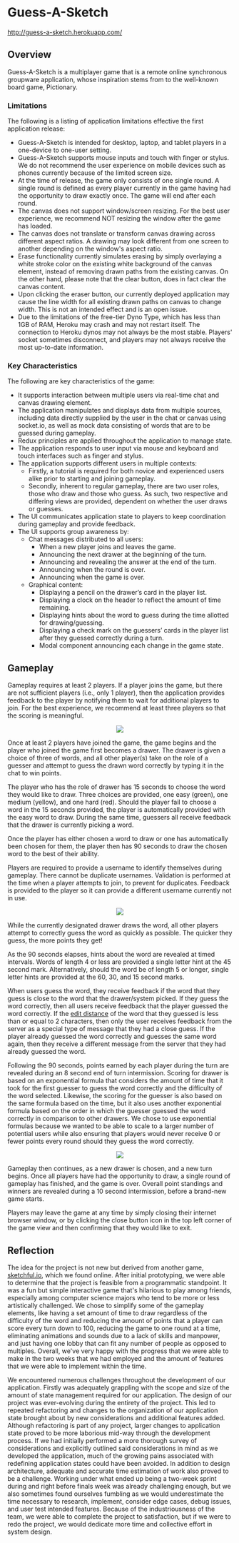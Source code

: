 # Guess-A-Sketch

http://guess-a-sketch.herokuapp.com/

## Overview

Guess-A-Sketch is a multiplayer game that is a remote online synchronous groupware application, whose inspiration stems from to the well-known board game, Pictionary.

### Limitations

The following is a listing of application limitations effective the first application release:

- Guess-A-Sketch is intended for desktop, laptop, and tablet players in a one-device to one-user setting.
- Guess-A-Sketch supports mouse inputs and touch with finger or stylus. We do not recommend the user experience on mobile devices such as phones currently because of the limited screen size.
- At the time of release, the game only consists of one single round. A single round is defined as every player currently in the game having had the opportunity to draw exactly once. The game will end after each round.
- The canvas does not support window/screen resizing. For the best user experience, we recommend NOT resizing the window after the game has loaded.
- The canvas does not translate or transform canvas drawing across different aspect ratios. A drawing may look different from one screen to another depending on the window's aspect ratio.
- Erase functionality currently simulates erasing by simply overlaying a white stroke color on the existing white background of the canvas element, instead of removing drawn paths from the existing canvas. On the other hand, please note that the clear button, does in fact clear the canvas content.
- Upon clicking the eraser button, our currently deployed application may cause the line width for all existing drawn paths on canvas to change width. This is not an intended effect and is an open issue.
- Due to the limitations of the free-tier Dyno Type, which has less than 1GB of RAM, Heroku may crash and may not restart itself. The connection to Heroku dynos may not always be the most stable. Players' socket sometimes disconnect, and players may not always receive the most up-to-date information.

### Key Characteristics

The following are key characteristics of the game:

- It supports interaction between multiple users via real-time chat and canvas drawing element.
- The application manipulates and displays data from multiple sources, including data directly supplied by the user in the chat or canvas using socket.io, as well as mock data consisting of words that are to be guessed during gameplay.
- Redux principles are applied throughout the application to manage state.
- The application responds to user input via mouse and keyboard and touch interfaces such as finger and stylus.
- The application supports different users in multiple contexts:
  - Firstly, a tutorial is required for both novice and experienced users alike prior to starting and joining gameplay.
  - Secondly, inherent to regular gameplay, there are two user roles, those who draw and those who guess. As such, two respective and differing views are provided, dependent on whether the user draws or guesses.
- The UI communicates application state to players to keep coordination during gameplay and provide feedback.
- The UI supports group awareness by:
  - Chat messages distributed to all users:
    - When a new player joins and leaves the game.
    - Announcing the next drawer at the beginning of the turn.
    - Announcing and revealing the answer at the end of the turn.
    - Announcing when the round is over.
    - Announcing when the game is over.
  - Graphical content:
    - Displaying a pencil on the drawer’s card in the player list.
    - Displaying a clock on the header to reflect the amount of time remaining.
    - Displaying hints about the word to guess during the time allotted for drawing/guessing.
    - Displaying a check mark on the guessers’ cards in the player list after they guessed correctly during a turn.
    - Modal component announcing each change in the game state.

## Gameplay

Gameplay requires at least 2 players. If a player joins the game, but there are not sufficient players (i.e., only 1 player), then the application provides feedback to the player by notifying them to wait for additional players to join. For the best experience, we recommend at least three players so that the scoring is meaningful.

<p align="center"> <img src="https://media.github.ccs.neu.edu/user/5522/files/5631f580-a88a-11eb-80c2-e09b228628a3"/></p>

Once at least 2 players have joined the game, the game begins and the player who joined the game first becomes a drawer. The drawer is given a choice of three of words, and all other player(s) take on the role of a guesser and attempt to guess the drawn word correctly by typing it in the chat to win points.

The player who has the role of drawer has 15 seconds to choose the word they would like to draw. Three choices are provided, one easy (green), one medium (yellow), and one hard (red). Should the player fail to choose a word in the 15 seconds provided, the player is automatically provided with the easy word to draw. During the same time, guessers all receive feedback that the drawer is currently picking a word.

Once the player has either chosen a word to draw or one has automatically been chosen for them, the player then has 90 seconds to draw the chosen word to the best of their ability.

Players are required to provide a username to identify themselves during gameplay. There cannot be duplicate usernames. Validation is performed at the time when a player attempts to join, to prevent for duplicates. Feedback is provided to the player so it can provide a different username currently not in use.

<p align="center"> <img src="https://media.github.ccs.neu.edu/user/5522/files/68179680-a892-11eb-87a8-b7103704e13f"/></p>

While the currently designated drawer draws the word, all other players attempt to correctly guess the word as quickly as possible. The quicker they guess, the more points they get!

As the 90 seconds elapses, hints about the word are revealed at timed intervals. Words of length 4 or less are provided a single letter hint at the 45 second mark. Alternatively, should the word be of length 5 or longer, single letter hints are provided at the 60, 30, and 15 second marks.

When users guess the word, they receive feedback if the word that they guess is close to the word that the drawer/system picked. If they guess the word correctly, then all users receive feedback that the player guessed the word correctly. If the [edit distance](https://en.wikipedia.org/wiki/Edit_distance) of the word that they guessed is less than or equal to 2 characters, then only the user receives feedback from the server as a special type of message that they had a close guess. If the player already guessed the word correctly and guesses the same word again, then they receive a different message from the server that they had already guessed the word.

Following the 90 seconds, points earned by each player during the turn are revealed during an 8 second end of turn intermission. Scoring for drawer is based on an exponential formula that considers the amount of time that it took for the first guesser to guess the word correctly and the difficulty of the word selected. Likewise, the scoring for the guesser is also based on the same formula based on the time, but it also uses another exponential formula based on the order in which the guesser guessed the word correctly in comparison to other drawers. We chose to use exponential formulas because we wanted to be able to scale to a larger number of potential users while also ensuring that players would never receive 0 or fewer points every round should they guess the word correctly.

<p align="center"> <img src="https://media.github.ccs.neu.edu/user/5522/files/bd55a700-a896-11eb-9145-e50e46a1df00"/></p>

Gameplay then continues, as a new drawer is chosen, and a new turn begins. Once all players have had the opportunity to draw, a single round of gameplay has finished, and the game is over. Overall point standings and winners are revealed during a 10 second intermission, before a brand-new game starts.

Players may leave the game at any time by simply closing their internet browser window, or by clicking the close button icon in the top left corner of the game view and then confirming that they would like to exit.

## Reflection

The idea for the project is not new but derived from another game, [sketchful.io](https://sketchful.io/), which we found online. After initial prototyping, we were able to determine that the project is feasible from a programmatic standpoint. It was a fun but simple interactive game that's hilarious to play among friends, especially among computer science majors who tend to be more or less artistically challenged. We chose to simplify some of the gameplay elements, like having a set amount of time to draw regardless of the difficulty of the word and reducing the amount of points that a player can score every turn down to 100, reducing the game to one round at a time, eliminating animations and sounds due to a lack of skills and manpower, and just having one lobby that can fit any number of people as opposed to multiples. Overall, we've very happy with the progress that we were able to make in the two weeks that we had employed and the amount of features that we were able to implement within the time.

We encountered numerous challenges throughout the development of our application. Firstly was adequately grappling with the scope and size of the amount of state management required for our application. The design of our project was ever-evolving during the entirety of the project. This led to repeated refactoring and changes to the organization of our application state brought about by new considerations and additional features added. Although refactoring is part of any project, larger changes to application state proved to be more laborious mid-way through the development process. If we had initially performed a more thorough survey of considerations and explicitly outlined said considerations in mind as we developed the application, much of the growing pains associated with redefining application states could have been avoided. In addition to design architecture, adequate and accurate time estimation of work also proved to be a challenge. Working under what ended up being a two-week sprint during and right before finals week was already challenging enough, but we also sometimes found ourselves fumbling as we would underestimate the time necessary to research, implement, consider edge cases, debug issues, and user test intended features. Because of the industriousness of the team, we were able to complete the project to satisfaction, but if we were to redo the project, we would dedicate more time and collective effort in system design.
